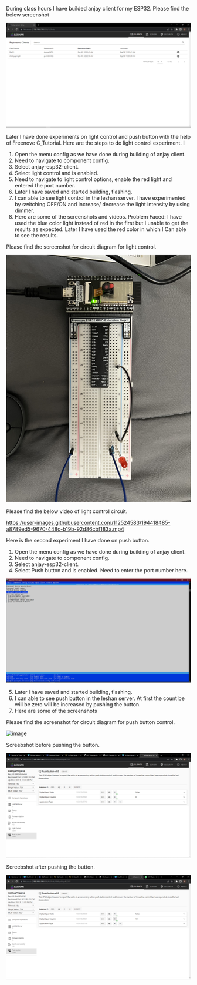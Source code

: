 
During class hours I have builded anjay client for my ESP32. Please find the below screenshot

![image](ANJAY_CLIENT.png)

Later I have done experiments on light control and push button with the help of Freenove C_Tutorial. Here are the steps to do light control experiment. I 
1.	Open the menu config as we have done during building of anjay client.
2.	Need to navigate to component  config.
3.	Select anjay-esp32-client.
4.	Select light control and is enabled.
5.	Need to navigate to light control options, enable the red light and entered the port number.
6.	Later I have saved and started building, flashing.
7.	I can able to see light control in the leshan server. I have experimented by switching OFF/ON and increase/ decrease the light intensity by using dimmer.
8.	Here are some of the screenshots and videos.
Problem Faced: I have used the blue color light instead of red in the first but I unable to get the results as expected. Later I have used the red color in which I Can able to see the results.

Please find the screenshot for circuit diagram for light control.

![image](CIRCUIT_LIGHT.jpg)


Please find the below video of light control circuit.

https://user-images.githubusercontent.com/112524583/194418485-a8789ed5-9670-448c-b19b-92d86cbf183a.mp4


Here is the second experiment I have done on push button.
1.	Open the menu config as we have done during building of anjay client.
2.	Need to navigate to component  config.
3.	Select anjay-esp32-client.
4.	Select Push button and is enabled. Need to enter the port number here.

![image](MENU_CONFIG.png)

5.	Later I have saved and started building, flashing.
6.	I can able to see push button in the leshan server. At first the count be will be zero will be increased by pushing the button.
7.	Here are some of the screenshots 

Please find the screenshot for circuit diagram for push button control.

![image](CIRCUIT_PUSH.jpg)

Screebshot before pushing the button.

![image](BEFORE_PUSHING.png)

Screebshot after pushing the button.

![image](AFTER_PUSHING.png)








